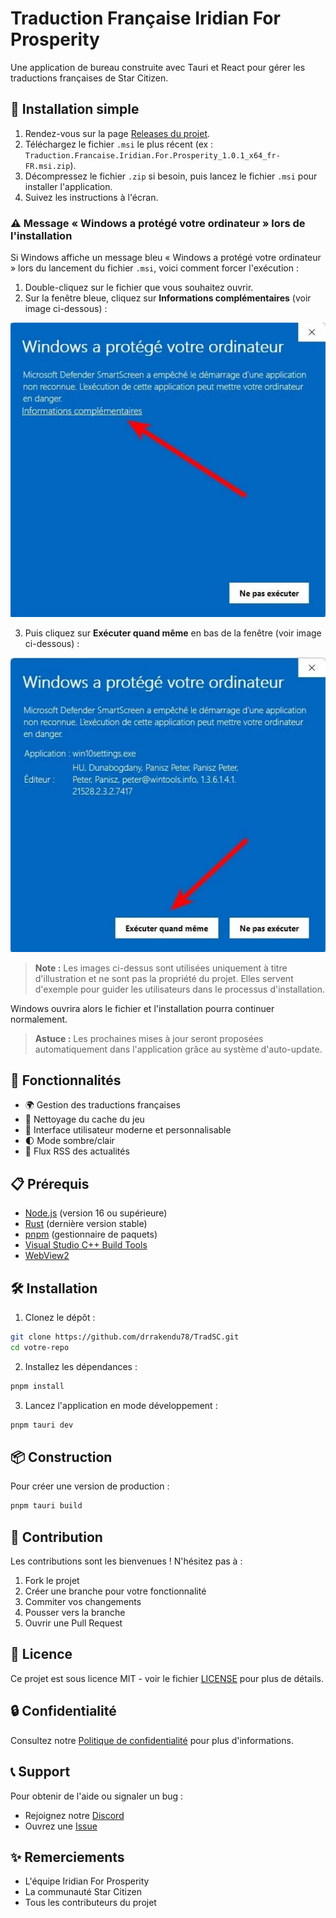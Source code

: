 # Traduction Française Iridian For Prosperity

Une application de bureau construite avec Tauri et React pour gérer les traductions françaises de Star Citizen.

## 🚀 Installation simple

1. Rendez-vous sur la page [Releases du projet](https://github.com/drrakendu78/TradSC/releases).
2. Téléchargez le fichier `.msi` le plus récent (ex : `Traduction.Francaise.Iridian.For.Prosperity_1.0.1_x64_fr-FR.msi.zip`).
3. Décompressez le fichier `.zip` si besoin, puis lancez le fichier `.msi` pour installer l'application.
4. Suivez les instructions à l'écran.

### ⚠️ Message « Windows a protégé votre ordinateur » lors de l'installation

Si Windows affiche un message bleu « Windows a protégé votre ordinateur » lors du lancement du fichier `.msi`, voici comment forcer l'exécution :

1. Double-cliquez sur le fichier que vous souhaitez ouvrir.
2. Sur la fenêtre bleue, cliquez sur **Informations complémentaires** (voir image ci-dessous) :

![SmartScreen Informations complémentaires](Documentation/Assets/smartscreen_info.png)

3. Puis cliquez sur **Exécuter quand même** en bas de la fenêtre (voir image ci-dessous) :

![SmartScreen Exécuter quand même](Documentation/Assets/smartscreen_run.png)

> **Note :** Les images ci-dessus sont utilisées uniquement à titre d'illustration et ne sont pas la propriété du projet. Elles servent d'exemple pour guider les utilisateurs dans le processus d'installation.

Windows ouvrira alors le fichier et l'installation pourra continuer normalement.

> **Astuce :** Les prochaines mises à jour seront proposées automatiquement dans l'application grâce au système d'auto-update.

## 🚀 Fonctionnalités

- 🌍 Gestion des traductions françaises
- 🧹 Nettoyage du cache du jeu
- 🎨 Interface utilisateur moderne et personnalisable
- 🌓 Mode sombre/clair
- 📰 Flux RSS des actualités

## 📋 Prérequis

- [Node.js](https://nodejs.org/) (version 16 ou supérieure)
- [Rust](https://www.rust-lang.org/) (dernière version stable)
- [pnpm](https://pnpm.io/) (gestionnaire de paquets)
- [Visual Studio C++ Build Tools](https://visualstudio.microsoft.com/visual-cpp-build-tools/)
- [WebView2](https://developer.microsoft.com/en-us/microsoft-edge/webview2/)

## 🛠️ Installation

1. Clonez le dépôt :
```bash
git clone https://github.com/drrakendu78/TradSC.git
cd votre-repo
```

2. Installez les dépendances :
```bash
pnpm install
```

3. Lancez l'application en mode développement :
```bash
pnpm tauri dev
```

## 📦 Construction

Pour créer une version de production :

```bash
pnpm tauri build
```
## 🤝 Contribution

Les contributions sont les bienvenues ! N'hésitez pas à :

1. Fork le projet
2. Créer une branche pour votre fonctionnalité
3. Commiter vos changements
4. Pousser vers la branche
5. Ouvrir une Pull Request

## 📝 Licence

Ce projet est sous licence MIT - voir le fichier [LICENSE](LICENSE) pour plus de détails.

## 🔒 Confidentialité

Consultez notre [Politique de confidentialité](PRIVACY.md) pour plus d'informations.

## 📞 Support

Pour obtenir de l'aide ou signaler un bug :
- Rejoignez notre [Discord](https://discord.gg/xeczPncUY4)
- Ouvrez une [Issue](https://github.com/drrakendu78/TradSC/issues)

## ✨ Remerciements

- L'équipe Iridian For Prosperity
- La communauté Star Citizen
- Tous les contributeurs du projet


